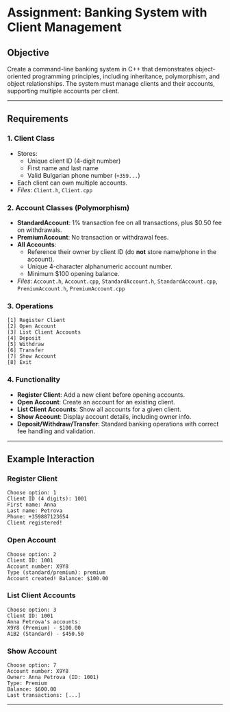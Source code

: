 # Assignment: Banking System with Client Management

## Objective

Create a command-line banking system in C++ that demonstrates object-oriented programming principles, including inheritance, polymorphism, and object relationships. The system must manage clients and their accounts, supporting multiple accounts per client.

---

## Requirements

### 1. **Client Class**
- Stores:
  - Unique client ID (4-digit number)
  - First name and last name
  - Valid Bulgarian phone number (`+359...`)
- Each client can own multiple accounts.
- *Files*: `Client.h`, `Client.cpp`

### 2. **Account Classes (Polymorphism)**
- **StandardAccount**: 1% transaction fee on all transactions, plus $0.50 fee on withdrawals.
- **PremiumAccount**: No transaction or withdrawal fees.
- **All Accounts**:
  - Reference their owner by client ID (do **not** store name/phone in the account).
  - Unique 4-character alphanumeric account number.
  - Minimum $100 opening balance.
- *Files*: `Account.h`, `Account.cpp`, `StandardAccount.h`, `StandardAccount.cpp`, `PremiumAccount.h`, `PremiumAccount.cpp`

### 3. **Operations**
```
[1] Register Client
[2] Open Account
[3] List Client Accounts
[4] Deposit
[5] Withdraw
[6] Transfer
[7] Show Account
[8] Exit
```

### 4. **Functionality**
- **Register Client**: Add a new client before opening accounts.
- **Open Account**: Create an account for an existing client.
- **List Client Accounts**: Show all accounts for a given client.
- **Show Account**: Display account details, including owner info.
- **Deposit/Withdraw/Transfer**: Standard banking operations with correct fee handling and validation.

---

## Example Interaction

### Register Client
```
Choose option: 1
Client ID (4 digits): 1001
First name: Anna
Last name: Petrova
Phone: +359887123654
Client registered!
```

### Open Account
```
Choose option: 2
Client ID: 1001
Account number: X9Y8
Type (standard/premium): premium
Account created! Balance: $100.00
```

### List Client Accounts
```
Choose option: 3
Client ID: 1001
Anna Petrova's accounts:
X9Y8 (Premium) - $100.00
A1B2 (Standard) - $450.50
```

### Show Account
```
Choose option: 7
Account number: X9Y8
Owner: Anna Petrova (ID: 1001)
Type: Premium
Balance: $600.00
Last transactions: [...]
```

---
